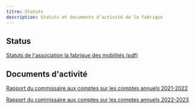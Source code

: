 ```yaml
---
titre: Statuts
description: Statuts et documents d'activité de la fabrique
---
```


## Status
[Statuts de l'association la fabrique des mobilités (pdf)](/documents/Statuts%20de%20l'association%20la%20fabrique%20des%20mobilit%C3%A9s.pdf)

## Documents d'activité
[Rapport du commissaire aux comptes sur les comptes annuels 2021-2022](/documents/FABMOB_RCA_06-2022.pdf)

[Rapport du commissaire aux comptes sur les comptes annuels 2022-2023](/documents/FABMOB_RCA_06-2023.pdf)

